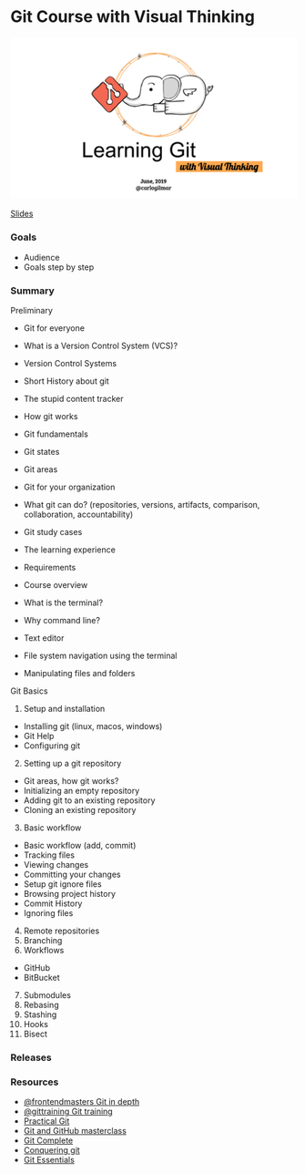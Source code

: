 # Git Course with Visual Thinking

![](course.png)

[Slides](https://drive.google.com/drive/folders/1mOsxll7Kuyx7oQ-oxfMV0kgplu-Ge00X?usp=sharing) 

### Goals
  - Audience
  - Goals step by step

### Summary

Preliminary

- Git for everyone
- What is a Version Control System (VCS)?
- Version Control Systems
- Short History about git
- The stupid content tracker
- How git works
- Git fundamentals
- Git states
- Git areas
 
- Git for your organization
- What git can do? (repositories, versions, artifacts, comparison, collaboration, accountability)
- Git study cases

- The learning experience
- Requirements
- Course overview

- What is the terminal?
- Why command line?
- Text editor
- File system navigation using the terminal
- Manipulating files and folders

Git Basics

1. Setup and installation
- Installing git (linux, macos, windows)
- Git Help
- Configuring git

2. Setting up a git repository
- Git areas, how git works?
- Initializing an empty repository
- Adding git to an existing repository
- Cloning an existing repository

3. Basic workflow
- Basic workflow (add, commit)
- Tracking files
- Viewing changes
- Committing your changes
- Setup git ignore files
- Browsing project history
- Commit History
- Ignoring files

4. Remote repositories
5. Branching 
6. Workflows
- GitHub
- BitBucket

7. Submodules
8. Rebasing
9. Stashing
10. Hooks
11. Bisect

### Releases

### Resources

- [@frontendmasters Git in depth](https://frontendmasters.com/courses/git-in-depth/)
- [@gittraining Git training](http://git.training/courses/)
- [Practical Git](https://egghead.io/courses/practical-git-for-everyday-professional-use)
- [Git and GitHub masterclass](https://subscription.packtpub.com/video/networking_and_servers/9781789137293)
- [Git Complete](https://subscription.packtpub.com/video/application_development/9781787123618)
- [Conquering git](https://subscription.packtpub.com/video/application_development/9781788833042)
- [Git Essentials](https://subscription.packtpub.com/book/application_development/9781787120723)
